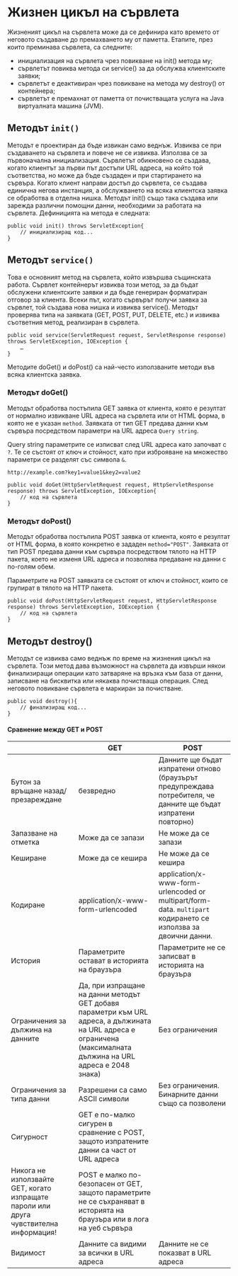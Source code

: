 # Жизнен цикъл на сървлета

Жизненият цикъл на сървлета може да се дефинира като времето от неговото създаване до премахването му от паметта. Етапите, през които преминава сървлета, са следните:

* инициализация на сървлета чрез повикване на init() метода му;
* сървлетът повиква метода си service() за да обслужва клиентските заявки;
* сървлетът е деактивиран чрез повикване на метода му destroy() от контейнера;
* сървлетът е премахнат от паметта от почистващата услуга на Java виртуалната машина (JVM).

## Методът `init()`

Методът е проектиран да бъде извикан само веднъж. Извиква се при създаването на сървлета и повече не се извиква. Използва се за първоначална инициализация. Сървлетът обикновено се създава, когато клиентът за първи път достъпи URL адреса, на който той съответства, но може да бъде създаден и при стартирането на сървъра. Когато клиент направи достъп до сървлета, се създава единична негова инстанция, а обслужването на всяка клиентска заявка се обработва в отделна нишка. Методът init() също така създава или зарежда различни помощни данни, необходими за работата на сървлета. Дефиницията на метода е следната:

```
public void init() throws ServletException{
    // инициализиращ код...
}
```

## Методът `service()`

Това е основният метод на сървлета, който извършва същинската работа. Сървлет контейнерът извиква този метод, за да бъдат обслужени клиентските заявки и да бъде генериран форматиран отговор за клиента. Всеки път, когато сървърът получи заявка за сървлет, той създава нова нишка и извиква service(). Методът проверява типа на заявката (GET, POST, PUT, DELETE, etc.) и извиква съответния метод, реализиран в сървлета.

```
public void service(ServletRequest request, ServletResponse response)
throws ServletException, IOException {
    …
}
```

Методите doGet() и doPost() са най-често използваните методи във всяка клиентска заявка.

### Методът doGet()

Методът обработва постъпила GET заявка от клиента, която е резултат от нормално извикване URL адреса на сървлета или от HTML форма, в която не е указан `method`. Заявката от тип GET предава данни към сървъра посредством параметри на URL адреса `Query string`.

Query string параметрите се изписват след URL адреса като започват с `?`. Те се състоят от ключ и стойност, като при изброяване на множество параметри се разделят със символа `&`.

`http://example.com?key1=value1&key2=value2`

```
public void doGet(HttpServletRequest request, HttpServletResponse response) throws ServletException, IOException{
    // код на сървлета
}
```

### Методът doPost()

Методът обработва постъпила POST заявка от клиента, която е резултат от HTML форма, в която конкретно е зададен `method="POST"`. Заявката от тип POST предава данни към сървъра посредством тялото на HTTP пакета, което не изменя URL адреса и позволява предаване на данни с по-голям обем.

Параметрите на POST заявката се състоят от ключ и стойност, които се групират в тялото на HTTP пакета.

```
public void doPost(HttpServletRequest request, HttpServletResponse response) throws ServletException, IOException {
    // код на сървлета
}
```

## Методът destroy()

Методът се извиква само веднъж по време на жизнения цикъл на сървлета. Този метод дава възможност на сървлета да извърши някои финализиращи операции като затваряне на връзка към база от данни, записване на бисквитка или някаква почистваща операция. След неговото повикване сървлета е маркиран за почистване.

```
public void destroy(){
    // финализиращ код...
}
```

####

#### Сравнение между GET и POST

|                                                                                       | GET                                                                                                                                                              | POST                                                                                                            |
| ------------------------------------------------------------------------------------- | ---------------------------------------------------------------------------------------------------------------------------------------------------------------- | --------------------------------------------------------------------------------------------------------------- |
| Бутон за връщане назад/ презареждане                                                  | безвредно                                                                                                                                                        | Данните ще бъдат изпратени отново (браузърът предупреждава потребителя, че данните ще бъдат изпратени повторно) |
| Запазване на отметка                                                                  | Може да се запази                                                                                                                                                | Не може да се запази                                                                                            |
| Кеширане                                                                              | Може да се кешира                                                                                                                                                | Не може да се кешира                                                                                            |
| Кодиране                                                                              | application/x-www-form-urlencoded                                                                                                                                | application/x-www-form-urlencoded or multipart/form-data. `multipart` кодирането се използва за двоични данни.  |
| История                                                                               | Параметрите остават в историята на браузъра                                                                                                                      | Параметрите не се записват в историята на браузъра                                                              |
| Ограничения за дължина на данните                                                     | Да, при изпращане на данни методът GET добавя параметри към URL адреса, а дължината на URL адреса е ограничена (максималната дължина на URL адреса е 2048 знака) | Без ограничения                                                                                                 |
| Ограничения за типа данни                                                             | Разрешени са само ASCII символи                                                                                                                                  | Без ограничения. Бинарните данни също са позволени                                                              |
| Сигурност                                                                             | GET е по-малко сигурен в сравнение с POST, защото изпратените данни са част от URL адреса                                                                        |                                                                                                                 |
| Никога не използвайте GET, когато изпращате пароли или друга чувствителна информация! | POST е малко по-безопасен от GET, защото параметрите не се съхраняват в историята на браузъра или в лога на уеб сървъра                                          |                                                                                                                 |
| Видимост                                                                              | Данните са видими за всички в URL адреса                                                                                                                         | Данните не се показват в URL адреса                                                                             |
